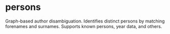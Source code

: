# persons
Graph-based author disambiguation. Identifies distinct persons by matching forenames and surnames. Supports known persons, year data, and others.
